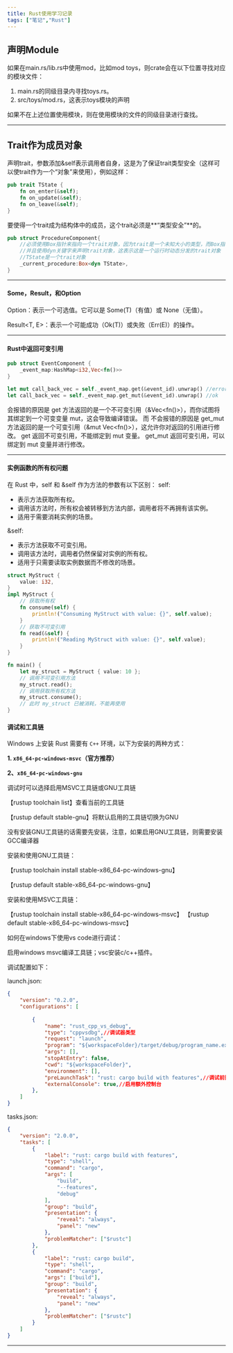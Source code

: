 ```yaml
---
title: Rust使用学习记录
tags: ["笔记","Rust"]
---
```


## 声明Module

如果在main.rs/lib.rs中使用mod，比如mod toys，则crate会在以下位置寻找对应的模块文件：

1. main.rs的同级目录内寻找toys.rs。
2. src/toys/mod.rs，这表示toys模块的声明

如果不在上述位置使用模块，则在使用模块的文件的同级目录进行查找。

---

## Trait作为成员对象

声明trait，参数添加&self表示调用者自身，这是为了保证trait类型安全（这样可以使trait作为一个“对象”来使用），例如这样：

```rust
pub trait TState {
    fn on_enter(&self);
    fn on_update(&self);
    fn on_leave(&self);
}
```

要使得一个trait成为结构体中的成员，这个trait必须是**“类型安全”**的。

```rust
pub struct ProcedureComponent{
    //必须使用Box指针来指向一个trait对象，因为trait是一个未知大小的类型，而Box指针是一个固定大小的类型
    //并且使用dyn关键字来声明trait对象，这表示这是一个运行时动态分发的trait对象
    //TState是一个trait对象
    _current_procedure:Box<dyn TState>,
}
```

---

#### Some，Result，和Option

Option<T>：表示一个可选值。它可以是 Some(T)（有值）或 None（无值）。

Result<T, E>：表示一个可能成功（Ok(T)）或失败（Err(E)）的操作。

---

#### Rust中返回可变引用

```rust
pub struct EventComponent {
    _event_map:HashMap<i32,Vec<fn()>>
}

let mut call_back_vec = self._event_map.get(&event_id).unwrap() //error
let call_back_vec = self._event_map.get_mut(&event_id).unwrap() //ok
```

会报错的原因是 get 方法返回的是一个不可变引用（&Vec<fn()>），而你试图将其绑定到一个可变变量 mut，这会导致编译错误。  而  不会报错的原因是 get_mut 方法返回的是一个可变引用（&mut Vec<fn()>），这允许你对返回的引用进行修改。
get 返回不可变引用，不能绑定到 mut 变量。
get_mut 返回可变引用，可以绑定到 mut 变量并进行修改。

---

#### 实例函数的所有权问题

在 Rust 中，self 和 &self 作为方法的参数有以下区别：
self:

- 表示方法获取所有权。
- 调用该方法时，所有权会被转移到方法内部，调用者将不再拥有该实例。
- 适用于需要消耗实例的场景。

&self:

- 表示方法获取不可变引用。
- 调用该方法时，调用者仍然保留对实例的所有权。
- 适用于只需要读取实例数据而不修改的场景。

```rust
struct MyStruct {
    value: i32,
}
impl MyStruct {
    // 获取所有权
    fn consume(self) {
        println!("Consuming MyStruct with value: {}", self.value);
    }
    // 获取不可变引用
    fn read(&self) {
        println!("Reading MyStruct with value: {}", self.value);
    }
}

fn main() {
    let my_struct = MyStruct { value: 10 };
    // 调用不可变引用方法
    my_struct.read();
    // 调用获取所有权方法
    my_struct.consume();
    // 此时 my_struct 已被消耗，不能再使用
}
```



#### 调试和工具链

Windows 上安装 Rust 需要有 `C++` 环境，以下为安装的两种方式：

**1. `x86_64-pc-windows-msvc`（官方推荐）**

**2、`x86_64-pc-windows-gnu`**

调试时可以选择启用MSVC工具链或GNU工具链

【rustup toolchain list】查看当前的工具链

【rustup default stable-gnu】将默认启用的工具链切换为GNU

没有安装GNU工具链的话需要先安装，注意，如果启用GNU工具链，则需要安装GCC编译器

安装和使用GNU工具链：

【rustup toolchain install stable-x86_64-pc-windows-gnu】

【rustup default stable-x86_64-pc-windows-gnu】

安装和使用MSVC工具链：

【rustup toolchain install stable-x86_64-pc-windows-msvc】
【rustup default stable-x86_64-pc-windows-msvc】

如何在windows下使用vs code进行调试：

启用windows msvc编译工具链；vsc安装c/c++插件。

调试配置如下：

launch.json:

```json
{
    "version": "0.2.0",
    "configurations": [
        
        {
            "name": "rust_cpp_vs_debug",
            "type": "cppvsdbg",//调试器类型
            "request": "launch",
            "program": "${workspaceFolder}/target/debug/program_name.exe",
            "args": [],
            "stopAtEntry": false,
            "cwd": "${workspaceFolder}",
            "environment": [],
            "preLaunchTask": "rust: cargo build with features",//调试前执行task，带参数build一次
            "externalConsole": true,//启用额外控制台
        },
    ]
}
```

tasks.json:

```json
{
    "version": "2.0.0",
    "tasks": [
        {
            "label": "rust: cargo build with features",
            "type": "shell",
            "command": "cargo",
            "args": [
                "build",
                "--features",
                "debug"
            ],
            "group": "build",
            "presentation": {
                "reveal": "always",
                "panel": "new"
            },
            "problemMatcher": ["$rustc"]
        },
        {
            "label": "rust: cargo build",
            "type": "shell",
            "command": "cargo",
            "args": ["build"],
            "group": "build",
            "presentation": {
                "reveal": "always",
                "panel": "new"
            },
            "problemMatcher": ["$rustc"]
        }
    ]
}
```

---
